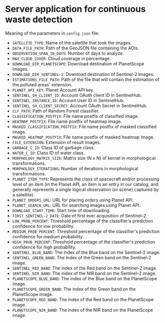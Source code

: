 # Server application for continuous waste detection

Meaning of the parameters in `config.json` file:

- `SATELLITE_TYPE`: Name of the satellite that took the images.
- `DATA_FILE_PATH`: Path of the GeoJSON file containing the AOIs.
- `OBSERVATION_SPAN_IN_DAYS`: Number of days to analyze.
- `MAX_CLOUD_COVER`: Cloud coverage in percentage.
- `DOWNLOAD_DIR_PLANETSCOPE`: Download destination of PlanetScope images.
- `DOWNLOAD_DIR_SENTINEL-2`: Download destination of Sentinel-2 images.
- `ESTIMATIONS_FILE_PATH`: Path of the file that will contain the estimation of the polluted areas' extension.
- `PLANET_API_KEY`: Planet Account API key.
- `SENTINEL_SH_CLIENT_ID`: Account OAuth client ID in SentinelHub.
- `SENTINEL_INSTANCE_ID`: Account User ID in SentinelHub.
- `SENTINEL_SH_CLIENT_SECRET`: Account OAuth Secret in SentinelHub.
- `CLF_PATH`: Path of Random Forest classifier.
- `CLASSIFICATION_POSTFIX`: File name postfix of classified image.
- `HEATMAP_POSTFIX`: File name postfix of heatmap image.
- `MASKED_CLASSIFICATION_POSTFIX`: File name postfix of masked classified image.
- `MASKED_HEATMAP_POSTFIX`: File name postfix of masked heatmap image.
- `FILE_EXTENSION`: Extension of result images.
- `GARBAGE_C_ID`: Class ID of garbage class.
- `WATER_C_ID`: Class ID of water class.
- `MORPHOLOGY_MATRIX_SIZE`: Matrix size (N x N) of kernel in morphological transformations.
- `MORPHOLOGY_ITERATIONS`: Number of iterations in morphological transformations.
- `PLANET_ITEM_TYPE`: Represents the class of spacecraft and/or processing level of an item (in the Planet API, an item is an entry in our catalog, and generally represents a single logical observation (or scene) captured by a satellite).
- `PLANET_ORDERS_URL`: URL for placing orders using Planet API.
- `PLANET_SEARCH_URL`: URL for searching images using Planet API.
- `DOWNLOAD_START_TIME`: Start time of downloading.
- `FIRST_SENTINEL-2_DATE`: Date of first ever acquisition of Sentinel-2.
- `LOW_PROB_PERCENT`: Threshold percentage of the classifier's prediction confidence for low probability.
- `MEDIUM_PROB_PERCENT`: Threshold percentage of the classifier's prediction confidence for medium probability.
- `HIGH_PROB_PERCENT`: Threshold percentage of the classifier's prediction confidence for high probability.
- `SENTINEL_BLUE_BAND`: The index of the Blue band on the Sentinel-2 image.
- `SENTINEL_GREEN_BAND`: The index of the Green band on the Sentinel-2 image.
- `SENTINEL_RED_BAND`: The index of the Red band on the Sentinel-2 image.
- `SENTINEL_NIR_BAND`: The index of the NIR band on the Sentinel-2 image.
- `PLANETSCOPE_BLUE_BAND`: The index of the Blue band on the PlanetScope image.
- `PLANETSCOPE_GREEN_BAND`: The index of the Green band on the PlanetScope image.
- `PLANETSCOPE_RED_BAND`: The index of the Red band on the PlanetScope image.
- `PLANETSCOPE_NIR_BAND`: The index of the NIR band on the PlanetScope image.
